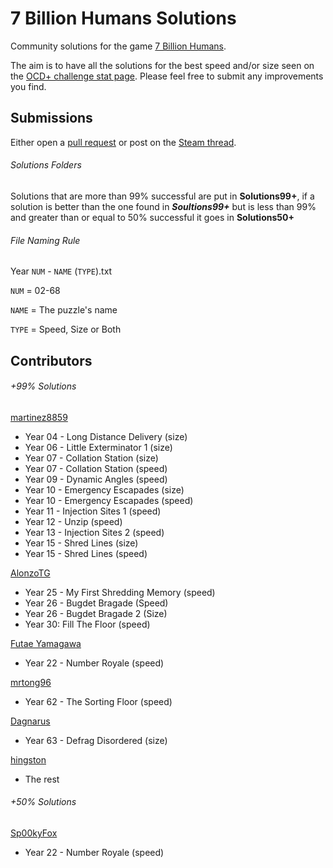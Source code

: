 # 7 Billion Humans Solutions

Community solutions for the game [7 Billion Humans](https://store.steampowered.com/app/792100/7_Billion_Humans/).

The aim is to have all the solutions for the best speed and/or size seen on the [OCD+ challenge stat page](https://tomorrowcorporation.com/7billionhumansStats/). Please feel free to submit any improvements you find.

## Submissions

Either open a [pull request](https://help.github.com/articles/about-pull-requests/) or post on the [Steam thread](https://steamcommunity.com/app/792100/discussions/0/1739968490573286109/).

###### Solutions Folders

Solutions that are more than 99% successful are put in **Solutions99+**, if a solution is better than the one found in ***Soultions99+*** but is less than 99% and greater than or equal to 50% successful it goes in **Solutions50+**

###### File Naming Rule

Year `NUM` - `NAME` (`TYPE`).txt

`NUM` = 02-68

`NAME` = The puzzle's name

`TYPE` = Speed, Size or Both

## Contributors

###### +99% Solutions

[martinez8859](https://github.com/martinez8859)
* Year 04 - Long Distance Delivery (size)
* Year 06 - Little Exterminator 1 (size)
* Year 07 - Collation Station (size)
* Year 07 - Collation Station (speed)
* Year 09 - Dynamic Angles (speed)
* Year 10 - Emergency Escapades (size)
* Year 10 - Emergency Escapades (speed)
* Year 11 - Injection Sites 1 (speed)
* Year 12 - Unzip (speed)
* Year 13 - Injection Sites 2 (speed)
* Year 15 - Shred Lines (size)
* Year 15 - Shred Lines (speed)

[AlonzoTG](https://github.com/AlonzoTG)
* Year 25 - My First Shredding Memory (speed)
* Year 26 - Bugdet Bragade (Speed)
* Year 26 - Bugdet Bragade 2 (Size)
* Year 30: Fill The Floor (speed)

[Futae Yamagawa](https://steamcommunity.com/profiles/76561197964795302)
* Year 22 - Number Royale (speed)

[mrtong96](https://steamcommunity.com/profiles/76561198191650798)
* Year 62 - The Sorting Floor (speed)

[Dagnarus](https://steamcommunity.com/id/dagnarus)
* Year 63 - Defrag Disordered (size)

[hingston](https://github.com/hingston/)
* The rest

###### +50% Solutions

[Sp00kyFox](https://steamcommunity.com/id/Sp00kyFox)
* Year 22 - Number Royale (speed)
